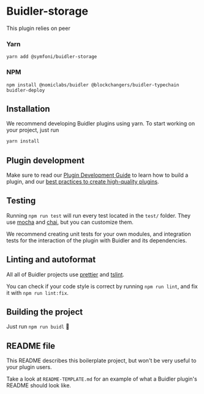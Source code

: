# Buidler-storage

This plugin relies on peer

### Yarn

`yarn add @symfoni/buidler-storage`

### NPM

`npm install @nomiclabs/buidler @blockchangers/buidler-typechain buidler-deploy`

## Installation

We recommend developing Buidler plugins using yarn. To start working on your
project, just run

```bash
yarn install
```

## Plugin development

Make sure to read our [Plugin Development Guide](https://buidler.dev/guides/create-plugin.html)
to learn how to build a plugin, and our
[best practices to create high-quality plugins](https://buidler.dev/documentation/#plugin-development-best-practices).

## Testing

Running `npm run test` will run every test located in the `test/` folder. They
use [mocha](https://mochajs.org) and [chai](https://www.chaijs.com/),
but you can customize them.

We recommend creating unit tests for your own modules, and integration tests for
the interaction of the plugin with Buidler and its dependencies.

## Linting and autoformat

All all of Buidler projects use [prettier](https://prettier.io/) and
[tslint](https://palantir.github.io/tslint/).

You can check if your code style is correct by running `npm run lint`, and fix
it with `npm run lint:fix`.

## Building the project

Just run `npm run buidl` ️👷‍

## README file

This README describes this boilerplate project, but won't be very useful to your
plugin users.

Take a look at `README-TEMPLATE.md` for an example of what a Buidler plugin's
README should look like.
